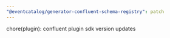 ```yaml
---
"@eventcatalog/generator-confluent-schema-registry": patch
---
```


chore(plugin): confluent plugin sdk version updates

